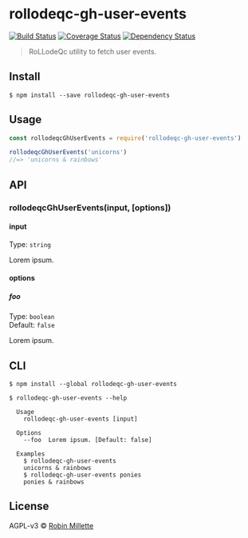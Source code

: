 # rollodeqc-gh-user-events
[![Build Status](https://travis-ci.org/millette/rollodeqc-gh-user-events.svg?branch=master)](https://travis-ci.org/millette/rollodeqc-gh-user-events)
[![Coverage Status](https://coveralls.io/repos/github/millette/rollodeqc-gh-user-events/badge.svg?branch=master)](https://coveralls.io/github/millette/rollodeqc-gh-user-events?branch=master)
[![Dependency Status](https://gemnasium.com/badges/github.com/millette/rollodeqc-gh-user-events.svg)](https://gemnasium.com/github.com/millette/rollodeqc-gh-user-events)
> RoLLodeQc utility to fetch user events.

## Install
```
$ npm install --save rollodeqc-gh-user-events
```

## Usage
```js
const rollodeqcGhUserEvents = require('rollodeqc-gh-user-events')

rollodeqcGhUserEvents('unicorns')
//=> 'unicorns & rainbows'
```

## API
### rollodeqcGhUserEvents(input, [options])
#### input
Type: `string`

Lorem ipsum.

#### options
##### foo
Type: `boolean`<br>
Default: `false`

Lorem ipsum.

## CLI
```
$ npm install --global rollodeqc-gh-user-events
```

```
$ rollodeqc-gh-user-events --help

  Usage
    rollodeqc-gh-user-events [input]

  Options
    --foo  Lorem ipsum. [Default: false]

  Examples
    $ rollodeqc-gh-user-events
    unicorns & rainbows
    $ rollodeqc-gh-user-events ponies
    ponies & rainbows
```


## License
AGPL-v3 © [Robin Millette](http://robin.millette.info)
